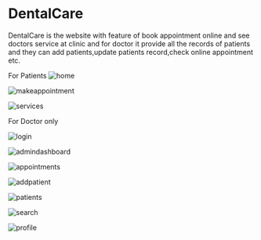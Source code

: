 # DentalCare
DentalCare is the website with feature of book appointment online and see doctors service at clinic and for doctor it provide all the records of patients and they can add patients,update patients record,check online appointment etc.

For Patients
![home](https://user-images.githubusercontent.com/85452107/188498175-b73d69dd-1a5d-46d0-84e7-9470b1e01742.png)

![makeappointment](https://user-images.githubusercontent.com/85452107/188498179-793301ce-2582-4e62-b640-c66a2a811f6e.png)

![services](https://user-images.githubusercontent.com/85452107/188498181-7d7a048a-20a4-49ae-b555-d84508ea8e38.png)

For Doctor only

![login](https://user-images.githubusercontent.com/85452107/188498269-5559ca0e-0fc8-4381-b322-40415f757045.png)

![admindashboard](https://user-images.githubusercontent.com/85452107/188498280-5c3276cc-901e-4a1e-8f7c-5681a76df595.png)

![appointments](https://user-images.githubusercontent.com/85452107/188498266-4a42cb02-7f9d-4137-8fad-696ac73593fd.png)

![addpatient](https://user-images.githubusercontent.com/85452107/188498278-3157a779-1388-4e4c-b176-200d4d8b8021.png)

![patients](https://user-images.githubusercontent.com/85452107/188498273-5d0e0e2b-dc11-4e33-9e1b-f81a3d4b0fb6.png)

![search](https://user-images.githubusercontent.com/85452107/188498275-b40e5d24-8a80-4f50-8300-7fcd27f15fc4.png)

![profile](https://user-images.githubusercontent.com/85452107/188498274-c2311331-8ea7-4b17-9fab-0f9293e61253.png)



